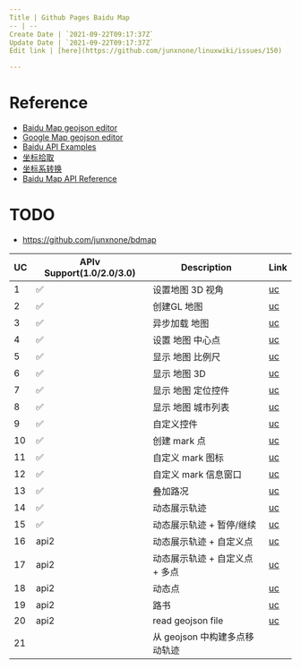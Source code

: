 ```yaml
---
Title | Github Pages Baidu Map
-- | --
Create Date | `2021-09-22T09:17:37Z`
Update Date | `2021-09-22T09:17:37Z`
Edit link | [here](https://github.com/junxnone/linuxwiki/issues/150)

---
```

# Reference
- [Baidu Map geojson editor](https://lyj289.github.io/BaiduMap-geojson-editor/)
- [Google Map geojson editor](https://tomscholz.github.io/geojson-editor/)
- [Baidu API Examples](http://lbsyun.baidu.com/jsdemo.htm#webgl0_1)
- [坐标拾取](http://api.map.baidu.com/lbsapi/getpoint/index.html)
- [坐标系转换](https://github.com/hujiulong/gcoord/wiki/%E5%9C%B0%E7%90%86%E5%9D%90%E6%A0%87%E7%B3%BB)
- [Baidu Map API Reference](https://mapopen-pub-jsapi.bj.bcebos.com/jsapi/reference/jsapi_reference.html)
# TODO
- https://github.com/junxnone/bdmap

UC | APIv Support(1.0/2.0/3.0) |  Description | Link
-- | -- | -- | --
1 | ✅  | 设置地图 3D 视角 | [uc](https://junxnone.github.io/bdmap/uc/1api1)
2 | ✅ | 创建GL 地图| [uc](https://junxnone.github.io/bdmap/uc/2api1)
3 | ✅ | 异步加载 地图| [uc](https://junxnone.github.io/bdmap/uc/3api1)
4 | ✅ |设置 地图 中心点 | [uc](https://junxnone.github.io/bdmap/uc/4api1)
5 | ✅ |显示 地图 比例尺 | [uc](https://junxnone.github.io/bdmap/uc/5api1)
6 | ✅ |显示 地图 3D | [uc](https://junxnone.github.io/bdmap/uc/6api1)
7 | ✅ |显示 地图 定位控件 | [uc](https://junxnone.github.io/bdmap/uc/7api1)
8 | ✅ |显示 地图 城市列表 | [uc](https://junxnone.github.io/bdmap/uc/8api1)
9 | ✅ |自定义控件 | [uc](https://junxnone.github.io/bdmap/uc/9api1)
10 | ✅ |创建 mark 点 | [uc](https://junxnone.github.io/bdmap/uc/10api1)
11 | ✅ |自定义 mark 图标 | [uc](https://junxnone.github.io/bdmap/uc/11api1)
12 | ✅ |自定义 mark 信息窗口 | [uc](https://junxnone.github.io/bdmap/uc/12api1)
13 | ✅ |叠加路况 | [uc](https://junxnone.github.io/bdmap/uc/13api1)
14 | ✅ |动态展示轨迹 | [uc](https://junxnone.github.io/bdmap/uc/14api1)
15 | ✅ |动态展示轨迹 + 暂停/继续| [uc](https://junxnone.github.io/bdmap/uc/15api1)
16 | api2 |动态展示轨迹 + 自定义点| [uc](https://junxnone.github.io/bdmap/uc/16api2)
17 | api2 |动态展示轨迹 + 自定义点 + 多点| [uc](https://junxnone.github.io/bdmap/uc/17api2)
18 | api2 |动态点| [uc](https://junxnone.github.io/bdmap/uc/18api2)
19 | api2 |路书| [uc](https://junxnone.github.io/bdmap/uc/19api2)
20 | api2 |read geojson file| [uc](https://junxnone.github.io/bdmap/uc/geopoint)
21 | | 从 geojson 中构建多点移动轨迹 | 
